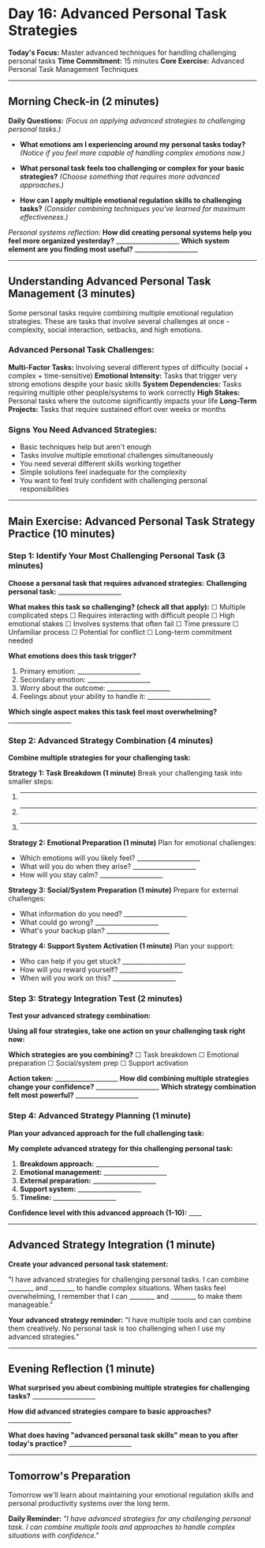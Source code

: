 # Day 16: Advanced Personal Task Strategies

**Today's Focus:** Master advanced techniques for handling challenging personal tasks
**Time Commitment:** 15 minutes
**Core Exercise:** Advanced Personal Task Management Techniques

---

## Morning Check-in (2 minutes)

**Daily Questions:** *(Focus on applying advanced strategies to challenging personal tasks.)*

- **What emotions am I experiencing around my personal tasks today?**
  *(Notice if you feel more capable of handling complex emotions now.)*

- **What personal task feels too challenging or complex for your basic strategies?**
  *(Choose something that requires more advanced approaches.)*

- **How can I apply multiple emotional regulation skills to challenging tasks?**
  *(Consider combining techniques you've learned for maximum effectiveness.)*

*Personal systems reflection:*
**How did creating personal systems help you feel more organized yesterday?** ____________________
**Which system element are you finding most useful?** ____________________

---

## Understanding Advanced Personal Task Management (3 minutes)

Some personal tasks require combining multiple emotional regulation strategies. These are tasks that involve several challenges at once - complexity, social interaction, setbacks, and high emotions.

### Advanced Personal Task Challenges:

**Multi-Factor Tasks:** Involving several different types of difficulty (social + complex + time-sensitive)
**Emotional Intensity:** Tasks that trigger very strong emotions despite your basic skills
**System Dependencies:** Tasks requiring multiple other people/systems to work correctly
**High Stakes:** Personal tasks where the outcome significantly impacts your life
**Long-Term Projects:** Tasks that require sustained effort over weeks or months

### Signs You Need Advanced Strategies:
- Basic techniques help but aren't enough
- Tasks involve multiple emotional challenges simultaneously
- You need several different skills working together
- Simple solutions feel inadequate for the complexity
- You want to feel truly confident with challenging personal responsibilities

---

## Main Exercise: Advanced Personal Task Strategy Practice (10 minutes)

### Step 1: Identify Your Most Challenging Personal Task (3 minutes)

**Choose a personal task that requires advanced strategies:**
**Challenging personal task:** ____________________

**What makes this task so challenging? (check all that apply):**
☐ Multiple complicated steps ☐ Requires interacting with difficult people ☐ High emotional stakes ☐ Involves systems that often fail ☐ Time pressure ☐ Unfamiliar process ☐ Potential for conflict ☐ Long-term commitment needed

**What emotions does this task trigger?**
1. Primary emotion: ____________________
2. Secondary emotion: ____________________
3. Worry about the outcome: ____________________
4. Feelings about your ability to handle it: ____________________

**Which single aspect makes this task feel most overwhelming?** ____________________

### Step 2: Advanced Strategy Combination (4 minutes)

**Combine multiple strategies for your challenging task:**

**Strategy 1: Task Breakdown (1 minute)**
Break your challenging task into smaller steps:
1. ____________________
2. ____________________
3. ____________________

**Strategy 2: Emotional Preparation (1 minute)**
Plan for emotional challenges:
- Which emotions will you likely feel? ____________________
- What will you do when they arise? ____________________
- How will you stay calm? ____________________

**Strategy 3: Social/System Preparation (1 minute)**
Prepare for external challenges:
- What information do you need? ____________________
- What could go wrong? ____________________
- What's your backup plan? ____________________

**Strategy 4: Support System Activation (1 minute)**
Plan your support:
- Who can help if you get stuck? ____________________
- How will you reward yourself? ____________________
- When will you work on this? ____________________

### Step 3: Strategy Integration Test (2 minutes)

**Test your advanced strategy combination:**

**Using all four strategies, take one action on your challenging task right now:**

**Which strategies are you combining?**
☐ Task breakdown ☐ Emotional preparation ☐ Social/system prep ☐ Support activation

**Action taken:** ____________________
**How did combining multiple strategies change your confidence?** ____________________
**Which strategy combination felt most powerful?** ____________________

### Step 4: Advanced Strategy Planning (1 minute)

**Plan your advanced approach for the full challenging task:**

**My complete advanced strategy for this challenging personal task:**
1. **Breakdown approach:** ____________________
2. **Emotional management:** ____________________
3. **External preparation:** ____________________
4. **Support system:** ____________________
5. **Timeline:** ____________________

**Confidence level with this advanced approach (1-10):** ____

---

## Advanced Strategy Integration (1 minute)

**Create your advanced personal task statement:**

"I have advanced strategies for challenging personal tasks. I can combine ________ and ________ to handle complex situations. When tasks feel overwhelming, I remember that I can ________ and ________ to make them manageable."

**Your advanced strategy reminder:**
"I have multiple tools and can combine them creatively. No personal task is too challenging when I use my advanced strategies."

---

## Evening Reflection (1 minute)

**What surprised you about combining multiple strategies for challenging tasks?** ____________________

**How did advanced strategies compare to basic approaches?** ____________________

**What does having "advanced personal task skills" mean to you after today's practice?** ____________________

---

## Tomorrow's Preparation
Tomorrow we'll learn about maintaining your emotional regulation skills and personal productivity systems over the long term.

**Daily Reminder:**
*"I have advanced strategies for any challenging personal task. I can combine multiple tools and approaches to handle complex situations with confidence."*